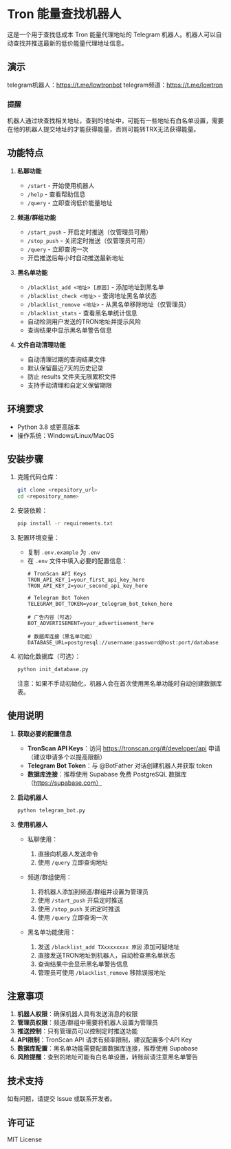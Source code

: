 # Tron 能量查找机器人

这是一个用于查找低成本 Tron 能量代理地址的 Telegram 机器人。机器人可以自动查找并推送最新的低价能量代理地址信息。

## 演示
telegram机器人：https://t.me/lowtronbot
telegram频道：https://t.me/lowtron

### 提醒
机器人通过块查找相关地址，查到的地址中，可能有一些地址有白名单设置，需要在他的机器人提交地址的才能获得能量，否则可能转TRX无法获得能量。

## 功能特点

1. **私聊功能**
   - `/start` - 开始使用机器人
   - `/help` - 查看帮助信息
   - `/query` - 立即查询低价能量地址

2. **频道/群组功能**
   - `/start_push` - 开启定时推送（仅管理员可用）
   - `/stop_push` - 关闭定时推送（仅管理员可用）
   - `/query` - 立即查询一次
   - 开启推送后每小时自动推送最新地址

3. **黑名单功能**
   - `/blacklist_add <地址> [原因]` - 添加地址到黑名单
   - `/blacklist_check <地址>` - 查询地址黑名单状态
   - `/blacklist_remove <地址>` - 从黑名单移除地址（仅管理员）
   - `/blacklist_stats` - 查看黑名单统计信息
   - 自动检测用户发送的TRON地址并提示风险
   - 查询结果中显示黑名单警告信息

4. **文件自动清理功能**
   - 自动清理过期的查询结果文件
   - 默认保留最近7天的历史记录
   - 防止 results 文件夹无限累积文件
   - 支持手动清理和自定义保留期限

## 环境要求

- Python 3.8 或更高版本
- 操作系统：Windows/Linux/MacOS

## 安装步骤

1. 克隆代码仓库：
   ```bash
   git clone <repository_url>
   cd <repository_name>
   ```

2. 安装依赖：
   ```bash
   pip install -r requirements.txt
   ```

3. 配置环境变量：
   - 复制 `.env.example` 为 `.env`
   - 在 `.env` 文件中填入必要的配置信息：
     ```
     # TronScan API Keys
     TRON_API_KEY_1=your_first_api_key_here
     TRON_API_KEY_2=your_second_api_key_here
     
     # Telegram Bot Token
     TELEGRAM_BOT_TOKEN=your_telegram_bot_token_here
     
     # 广告内容（可选）
     BOT_ADVERTISEMENT=your_advertisement_here
     
     # 数据库连接（黑名单功能）
     DATABASE_URL=postgresql://username:password@host:port/database
     ```

4. 初始化数据库（可选）：
   ```bash
   python init_database.py
   ```
   注意：如果不手动初始化，机器人会在首次使用黑名单功能时自动创建数据库表。

## 使用说明

1. **获取必要的配置信息**
   - **TronScan API Keys**：访问 https://tronscan.org/#/developer/api 申请（建议申请多个以提高限额）
   - **Telegram Bot Token**：与 @BotFather 对话创建机器人并获取 token
   - **数据库连接**：推荐使用 Supabase 免费 PostgreSQL 数据库（https://supabase.com）

2. **启动机器人**
   ```bash
   python telegram_bot.py
   ```

3. **使用机器人**
   - 私聊使用：
     1. 直接向机器人发送命令
     2. 使用 `/query` 立即查询地址
   
   - 频道/群组使用：
     1. 将机器人添加到频道/群组并设置为管理员
     2. 使用 `/start_push` 开启定时推送
     3. 使用 `/stop_push` 关闭定时推送
     4. 使用 `/query` 立即查询一次
   
   - 黑名单功能使用：
     1. 发送 `/blacklist_add TXxxxxxxxx 原因` 添加可疑地址
     2. 直接发送TRON地址到机器人，自动检查黑名单状态
     3. 查询结果中会显示黑名单警告信息
     4. 管理员可使用 `/blacklist_remove` 移除误报地址

## 注意事项

1. **机器人权限**：确保机器人具有发送消息的权限
2. **管理员权限**：频道/群组中需要将机器人设置为管理员
3. **推送控制**：只有管理员可以控制定时推送功能
4. **API限制**：TronScan API 请求有频率限制，建议配置多个API Key
5. **数据库配置**：黑名单功能需要配置数据库连接，推荐使用 Supabase
6. **风险提醒**：查到的地址可能有白名单设置，转账前请注意黑名单警告

## 技术支持

如有问题，请提交 Issue 或联系开发者。

## 许可证

MIT License 
